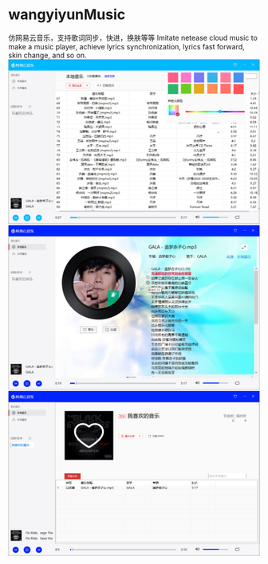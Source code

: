 # wangyiyunMusic
仿网易云音乐，支持歌词同步，快进，换肤等等
Imitate netease cloud music to make a music player, achieve lyrics synchronization, lyrics fast forward, skin change, and so on.
![Image text](https://github.com/HL-Guitar/wangyiyunMusic/raw/master/jietu/1.png)
![Image text](https://github.com/HL-Guitar/wangyiyunMusic/raw/master/jietu/2.png)
![Image text](https://github.com/HL-Guitar/wangyiyunMusic/raw/master/jietu/3.png)
